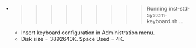 * >>>>>>>>> Running inst-std-system-keyboard.sh ...
  * Insert keyboard configuration in Administration menu.
  * Disk size = 3892640K. Space Used = 4K.
